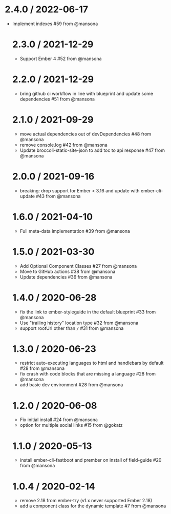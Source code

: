 # 2.4.0 / 2022-06-17

- Implement indexes #59 from @mansona

  # 2.3.0 / 2021-12-29

  - Support Ember 4 #52 from @mansona

  # 2.2.0 / 2021-12-29

  - bring github ci workflow in line with blueprint and update some dependencies #51 from @mansona

  # 2.1.0 / 2021-09-29

  - move actual dependencies out of devDependencies #48 from @mansona
  - remove console.log #42 from @mansona
  - Update broccoli-static-site-json to add toc to api response #47 from @mansona

  # 2.0.0 / 2021-09-16

  - breaking: drop support for Ember &lt; 3.16 and update with ember-cli-update #43 from @mansona

  # 1.6.0 / 2021-04-10

  - Full meta-data implementation #39 from @mansona

  # 1.5.0 / 2021-03-30

  - Add Optional Component Classes #27 from @mansona
  - Move to GitHub actions #38 from @mansona
  - Update dependencies #36 from @mansona

  # 1.4.0 / 2020-06-28

  - fix the link to ember-styleguide in the default blueprint #33 from @mansona
  - Use "trailing history" location type #32 from @mansona
  - support rootUrl other than `/` #31 from @mansona

  # 1.3.0 / 2020-06-23

  - restrict auto-executing languages to html and handlebars by default #28 from @mansona
  - fix crash with code blocks that are missing a language #28 from @mansona
  - add basic dev environment #28 from @mansona

  # 1.2.0 / 2020-06-08

  - Fix initial install #24 from @mansona
  - option for multiple social links #15 from @gokatz

  # 1.1.0 / 2020-05-13

  - install ember-cli-fastboot and prember on install of field-guide #20 from @mansona

  # 1.0.4 / 2020-02-14

  - remove 2.18 from ember-try (v1.x never supported Ember 2.18)
  - add a component class for the dynamic template #7 from @mansona
